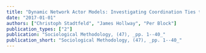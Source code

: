 ```yaml
---
title: "Dynamic Network Actor Models: Investigating Coordination Ties through Time"
date: "2017-01-01"
authors: ["Christoph Stadtfeld", "James Hollway", "Per Block"]
publication_types: ["2"]
publication: "Sociological Methodology, (47), _pp. 1--40_"
publication_short: "Sociological Methodology, (47), _pp. 1--40_"
---
```

